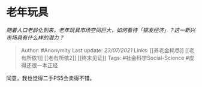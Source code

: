 # 老年玩具
*随着人口老龄化到来，老年玩具市场空间巨大，如何看待「银发经济」？这一新兴市场具有什么样的潜力？*

> Author: #Anonymity
Last update: *23/07/2021* 
Links: [[养老金耗尽]] [[老有所依1]] [[老有所依2]] [[终末见证]]
Tags: #社会科学Social-Science #皮得还很一本正经 

同意，我也觉得二手PS5会卖得不错。